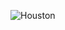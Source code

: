 ![Houston](https://user-images.githubusercontent.com/79431814/116591113-1992e800-a8e4-11eb-9956-3cfc94f10737.jpg)
